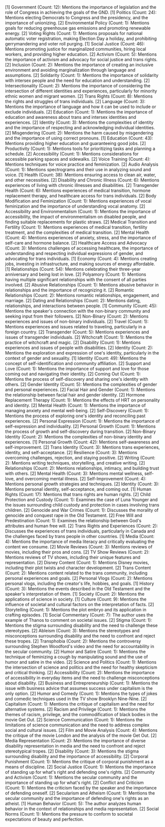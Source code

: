 [1] Government (Count: 12): Mentions the importance of legislation and the role of Congress in achieving the goals of the GND.
[1] Politics (Count: 24): Mentions electing Democrats to Congress and the presidency, and the importance of unionizing.
	[2] Environmental Policy (Count: 1): Mentions goals for reducing greenhouse gas emissions and promoting renewable energy.
	[2] Voting Rights (Count: 1): Mentions proposals for national automatic voter registration, making Election Day a holiday, and prohibiting gerrymandering and voter roll purging.
[1] Social Justice (Count: 46): Mentions promoting justice for marginalized communities, hiring local workers, and providing higher education.
	[2] Activism (Count: 5): Mentions the importance of activism and advocacy for social justice and trans rights.
	[2] Inclusion (Count: 2): Mentions the importance of creating an inclusive environment and avoiding marginalization through language and assumptions.
	[2] Solidarity (Count: 1): Mentions the importance of solidarity with intersex people and the need for education and understanding.
	[2] Intersectionality (Count: 2): Mentions the importance of considering the intersection of different identities and experiences, particularly for minority ethnic women and migrant women.
	[2] Trans Rights (Count: 8): Mentions the rights and struggles of trans individuals.
	[2] Language (Count: 3): Mentions the importance of language and how it can be used to include or exclude individuals.
	[2] Education (Count: 1): Mentions the importance of education and awareness about trans and intersex identities and experiences.
	[2] Identity (Count: 3): Mentions the complexities of identity and the importance of respecting and acknowledging individual identities.
	[2] Misgendering (Count: 2): Mentions the harm caused by misgendering and the importance of using correct pronouns.
[1] Education (Count: 43): Mentions providing higher education and guaranteeing good jobs.
	[2] Productivity (Count: 1): Mentions tools for prioritizing tasks and planning a schedule.
	[2] Accessibility (Count: 1): Mentions considerations for accessible parking spaces and sidewalks.
	[2] Voice Training (Count: 4): Mentions techniques for voice practice and feminization.
	[2] Audio Analysis (Count: 1): Mentions spectrograms and their use in analyzing sound and voice.
[1] Health (Count: 38): Mentions ensuring access to clean air, water, and other necessities.
	[2] Disability and Chronic Illness (Count: 6): Mentions experiences of living with chronic illnesses and disabilities.
	[2] Transgender Health (Count: 6): Mentions experiences of medical transition, hormone replacement therapy, and healthcare access for trans individuals.
	[2] Body Modification and Feminization (Count: 1): Mentions experiences of vocal feminization and the importance of understanding vocal anatomy.
	[2] Accessibility and Environmentalism (Count: 1): Mentions the importance of accessibility, the impact of environmentalism on disabled people, and finding suitable replacements for plastic straws.
	[2] Medical Transition and Fertility (Count: 1): Mentions experiences of medical transition, fertility treatment, and the complexities of medical transition.
	[2] Mental Health (Count: 4): Mentions experiences of anxiety, stress, and the importance of self-care and hormone balance.
	[2] Healthcare Access and Advocacy (Count: 3): Mentions challenges of accessing healthcare, the importance of understanding and respecting individual expressions of gender, and advocating for trans individuals.
[1] Economy (Count: 4): Mentions creating jobs, investing in infrastructure, and making sources of energy affordable.
[1] Relationships (Count: 54): Mentions celebrating their three-year anniversary and being lost in love.
	[2] Polyamory (Count: 1): Mentions having multiple significant relationships with the consent of all parties involved.
	[2] Abusive Relationships (Count: 1): Mentions abusive behavior in relationships and the importance of recognizing it.
	[2] Romantic Relationships (Count: 2): Mentions romantic relationships, engagement, and marriage.
	[2] Dating and Relationships (Count: 2): Mentions dating, relationships, and interactions between people.
[1] Community (Count: 45): Mentions the speaker's connection with the non-binary community and seeking input from their followers.
	[2] Non-Binary (Count: 2): Mentions experiences and issues of non-binary individuals.
	[2] Travel (Count: 1): Mentions experiences and issues related to traveling, particularly in a foreign country.
	[2] Transgender (Count: 5): Mentions experiences and issues of transgender individuals.
	[2] Witchcraft (Count: 1): Mentions the practice of witchcraft and magic.
	[2] Disability (Count: 1): Mentions experiences and issues of people with disabilities.
	[2] Identity (Count: 2): Mentions the exploration and expression of one's identity, particularly in the context of gender and sexuality.
[1] Identity (Count: 49): Mentions the concept of self-identification and community affiliation.
	[2] Support and Love (Count: 1): Mentions the importance of support and love for those coming out and navigating their identity.
	[2] Coming Out (Count: 1): Mentions the process of self-discovery and sharing one's identity with others.
	[2] Gender Identity (Count: 5): Mentions the complexities of gender and personal experiences.
	[2] Facial Hair and Gender (Count: 1): Mentions the relationship between facial hair and gender identity.
	[2] Hormone Replacement Therapy (Count: 1): Mentions the effects of HRT on personality and identity.
	[2] Mental Health (Count: 1): Mentions the importance of managing anxiety and mental well-being.
	[2] Self-Discovery (Count: 1): Mentions the process of exploring one's identity and reconciling past experiences.
	[2] Personal Expression (Count: 1): Mentions the importance of self-expression and individuality.
	[2] Personal Growth (Count: 1): Mentions the process of growth and self-discovery during transition.
	[2] Non-Binary Identity (Count: 2): Mentions the complexities of non-binary identity and experiences.
[1] Personal Growth (Count: 42): Mentions self-awareness and self-improvement.
	[2] Trans Identity (Count: 3): Mentions trans experiences, identity, and self-acceptance.
	[2] Resilience (Count: 3): Mentions overcoming challenges, rejection, and staying positive.
	[2] Writing (Count: 2): Mentions writing techniques, storytelling, and creative writing.
	[2] Relationships (Count: 2): Mentions relationships, intimacy, and building trust with others.
	[2] Mental Health (Count: 3): Mentions mental wellness, self-love, and overcoming mental illness.
	[2] Self-Improvement (Count: 4): Mentions personal growth strategies and techniques.
	[2] Identity (Count: 3): Mentions personal identity, self-acceptance, and coming out.
[1] Human Rights (Count: 17): Mentions that trans rights are human rights.
	[2] Child Protection and Custody (Count: 1): Examines the case of Luna Younger and the issues surrounding child custody and protection in cases involving trans children.
	[2] Genocide and War Crimes (Count: 1): Discusses the morality of genocide and conquest rape in the Old Testament.
	[2] Free Will and Predestination (Count: 1): Examines the relationship between God's attributes and human free will.
	[2] Trans Rights and Experiences (Count: 2): Discusses the experiences of trans individuals, particularly in Canada and the challenges faced by trans people in other countries.
[1] Media (Count: 4): Mentions the importance of media literacy and critically evaluating the content we consume.
	[2] Movie Reviews (Count: 3): Mentions reviews of movies, including their pros and cons.
	[2] TV Show Reviews (Count: 2): Mentions reviews of TV shows, including their unique features and representation.
	[2] Disney Content (Count: 1): Mentions Disney movies, including their plot twists and character development.
	[2] Trans Content (Count: 2): Mentions content related to the trans community, including personal experiences and goals.
	[2] Personal Vlogs (Count: 2): Mentions personal vlogs, including the creator's life, hobbies, and goals.
[1] History (Count: 3): Mentions the events described in the Old Testament and the speaker's interpretation of them.
[1] Society (Count: 2): Mentions the applications of science in society.
[1] Culture (Count: 9): Mentions the influence of societal and cultural factors on the interpretation of facts.
	[2] Storytelling (Count: 1): Mentions the plot embryo and its application in crafting episodes.
[1] Social Commentary (Count: 7): The author uses the example of Thanos to comment on societal issues.
	[2] Stigma (Count: 1): Mentions the stigma surrounding disability and the need to challenge these stereotypes.
	[2] Ableism (Count: 3): Mentions the stereotypes and misconceptions surrounding disability and the need to confront and reject these tropes.
	[2] Transphobia (Count: 2): Mentions the controversy surrounding Stephen Woodford's video and the need for accountability in the secular community.
	[2] Humor and Satire (Count: 1): Mentions the technique of feminizing a cough by manipulating sound and the use of humor and satire in the video.
	[2] Science and Politics (Count: 1): Mentions the intersection of science and politics and the need for healthy skepticism and critical thinking.
	[2] Accessibility (Count: 2): Mentions the importance of accessibility in everyday items and the need to challenge misconceptions about disability.
	[2] Business and Entrepreneurship (Count: 1): Mentions the issue with business advice that assumes success under capitalism is the only option.
	[2] Humor and Comedy (Count: 1): Mentions the types of jokes and comedic techniques used in the TV show Brooklyn Nine-Nine.
	[2] Capitalism (Count: 1): Mentions the critique of capitalism and the need for alternative systems.
	[2] Racism and Privilege (Count: 1): Mentions the themes of racism, privilege, and the commodification of black bodies in the movie Get Out.
	[2] Science Communication (Count: 1): Mentions the limitations of science communication and the need to address complex social and cultural issues.
	[2] Film and Movie Analysis (Count: 4): Mentions the critique of the movie London and the analysis of the movie Get Out.
	[2] Media Representation (Count: 2): Mentions the importance of diverse disability representation in media and the need to confront and reject stereotypical tropes.
	[2] Disability (Count: 3): Mentions the stigma surrounding disability and the importance of accessibility.
	[2] Corporal Punishment (Count: 1): Mentions the critique of corporal punishment as a means of discipline.
	[2] Social Justice (Count: 1): Mentions the importance of standing up for what's right and defending one's rights.
	[2] Community and Activism (Count: 1): Mentions the secular community and the importance of standing up for what's right.
	[2] Conflict and Criticism (Count: 1): Mentions the criticism faced by the speaker and the importance of defending oneself.
	[2] Secularism and Atheism (Count: 1): Mentions the secular community and the importance of defending one's rights as an atheist.
[1] Human Behavior (Count: 5): The author analyzes human behavior in the context of relationships and media representation.
	[2] Social Norms (Count: 1): Mentions the pressure to conform to societal expectations of beauty and perfection.

